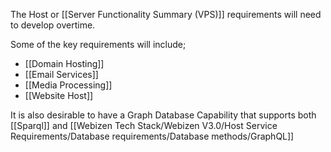 The Host or [[Server Functionality Summary (VPS)]] requirements will need to develop overtime.  

Some of the key requirements will include;

- [[Domain Hosting]]
- [[Email Services]]
- [[Media Processing]]
- [[Website Host]]

It is also desirable to have a Graph Database Capability that supports both [[Sparql]] and [[Webizen Tech Stack/Webizen V3.0/Host Service Requirements/Database requirements/Database methods/GraphQL]]

